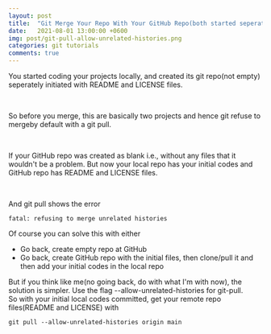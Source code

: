 ```yaml
---
layout: post
title:  "Git Merge Your Repo With Your GitHub Repo(both started seperately)"
date:   2021-08-01 13:00:00 +0600
img: post/git-pull-allow-unrelated-histories.png
categories: git tutorials
comments: true
---
```


You started coding your projects locally, and created its git repo(not empty) seperately initiated with README and LICENSE files. 

<br>

So before you merge, this are basically two projects and hence git refuse to mergeby default with a git pull.

<br>

If your GitHub repo was created as blank i.e., without any files that it wouldn't be a problem. But now your local repo has your initial codes and GitHub repo has README and LICENSE files.

<br>

And git pull shows the error
```shell
fatal: refusing to merge unrelated histories
```

Of course you can solve this with either
 - Go back, create empty repo at GitHub
 - Go back, create GitHub repo with the initial files, then clone/pull it and then add your initial codes in the local repo

But if you think like me(no going back, do with what I'm with now), the solution is simpler. Use the flag --allow-unrelated-histories for git-pull.
<br>
So with your initial local codes committed, get your remote repo files(README and LICENSE) with
```shell
git pull --allow-unrelated-histories origin main
```

